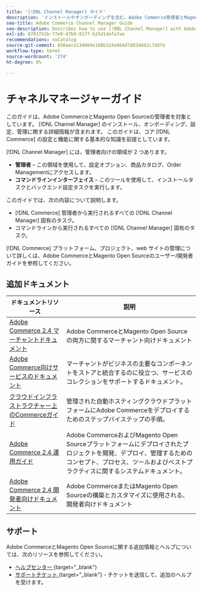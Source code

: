 ```yaml
---
title: '[!DNL Channel Manager] ガイド'
description: 'インストールやオンボーディングを含む、Adobe Commerce管理者とMagento Open Source管理者の  [!DNL Channel Manager]  に関する包括的な情報。'
seo-title: Adobe Commerce Channel Manager Guide
seo-description: Describes how to use [!DNL Channel Manager] with Adobe Commerce or Magento Open Source.
exl-id: 0703741b-77e0-47b0-917f-b25d14afa7ae
recommendations: noCatalog
source-git-commit: 850aece134084e108b324a964d7d834042c7ddfd
workflow-type: tm+mt
source-wordcount: '274'
ht-degree: 0%

---
```



# チャネルマネージャーガイド

このガイドは、Adobe CommerceとMagento Open Sourceの管理者を対象としています。 [!DNL Channel Manager] のインストール、オンボーディング、設定、管理に関する詳細情報が含まれます。 このガイドは、コア [!DNL Commerce] の設定と機能に関する基本的な知識を前提としています。

[!DNL Channel Manager] には、管理者向けの領域が 2 つあります。

* **管理者** – この領域を使用して、設定オプション、商品カタログ、Order Managementにアクセスします。
* **コマンドラインインターフェイス** – このツールを使用して、インストールタスクとバックエンド設定タスクを実行します。

このガイドでは、次の内容について説明します。

* [!DNL Commerce] 管理者から実行されるすべての [!DNL Channel Manager] 固有のタスク。
* コマンドラインから実行されるすべての [!DNL Channel Manager] 固有のタスク。

[!DNL Commerce] プラットフォーム、プロジェクト、web サイトの管理について詳しくは、Adobe CommerceとMagento Open Sourceのユーザー/開発者ガイドを参照してください。

## 追加ドキュメント


| ドキュメントリソース | 説明 |
|---------------------------------------------------------------------------------------------------------------------------------------|----------------------------------------------------------------------------------------------------------------------------------------------------------------------------------------|
| [Adobe Commerce 2.4 マーチャントドキュメント ](https://experienceleague.adobe.com/docs/commerce-admin/user-guides/home.html) | Adobe CommerceとMagento Open Sourceの両方に関するマーチャント向けドキュメント |
| [Adobe Commerce向けサービスのドキュメント ](https://experienceleague.adobe.com/docs/commerce-merchant-services/user-guides/home.html) | マーチャントがビジネスの主要なコンポーネントをストアと統合するのに役立つ、サービスのコレクションをサポートするドキュメント。 |
| [ クラウドインフラストラクチャー上のCommerceガイド ](https://experienceleague.adobe.com/docs/commerce-cloud-service/user-guide/overview.html) | 管理された自動ホスティングクラウドプラットフォームにAdobe Commerceをデプロイするためのステップバイステップの手順。 |
| [Adobe Commerce 2.4 運用ガイド ](https://experienceleague.adobe.com/docs/commerce-operations/operational-guides/home.html) | Adobe CommerceおよびMagento Open Sourceプラットフォームにデプロイされたプロジェクトを開発、デプロイ、管理するためのコンセプト、プロセス、ツールおよびベストプラクティスに関するシステムドキュメント。 |
| [Adobe Commerce 2.4 開発者向けドキュメント ](https://developer.adobe.com/commerce/docs) | Adobe CommerceまたはMagento Open Sourceの構築とカスタマイズに使用される、開発者向けドキュメント |

## サポート

Adobe CommerceとMagento Open Sourceに関する追加情報とヘルプについては、次のリソースを参照してください。

* [ ヘルプセンター ](https://support.magento.com/hc/en-us){target="_blank"}
* [ サポートチケット ](https://support.magento.com/hc/en-us/articles/360000913794#submit-ticket){target="_blank"} - チケットを送信して、追加のヘルプを受けます。
